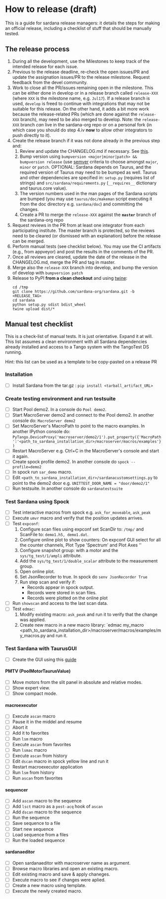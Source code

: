 # How to release (draft)

This is a guide for sardana release managers: it details the steps for making
an official release, including a checklist of stuff that should be manually
tested.

## The release process

1. During all the development, use the Milestones to keep track of the intended
   release for each issue.
2. Previous to the release deadline, re-check the open issues/PR and update
   the assignation issues/PR to the release milestone. Request feedback from
   the devel community.
3. Work to close all the PR/issues remaining open in the milestone. This can
   be either done in develop or in a release branch called `release-XXX`
   (where `XXX` is the milestone name, e.g. `Jul17`). If a release branch is
   used, `develop` is freed to continue with integrations that may not be
   suitable for this release. On the other hand, it adds a bit more work
   because the release-related PRs (which are done against the `release-XXX`
   branch), may need to be also merged to develop.
   Note: the `release-XXX` branch *can* live in the sardana-org repo or on a
   personal fork (in which case you should do step 4.iv **now** to allow other
   integrators to push directly to it).
4. Create the release branch if it was not done already in the previous step
   and:
    1. Review and update the CHANGELOG.md if necessary. See [this](http://keepachangelog.com).
    2. Bump version using `bumpversion <major|minor|patch> && bumpversion release`
       (use [semver](http://semver.org/) criteria to choose amongst `major`,
       `minor` or `patch`. OPTIONAL: Sardana depends on Taurus, and the
       required version of Taurus may need to be bumped as well. Taurus and
       other dependencies are specified in: `setup.py` (requires list of
       strings) and `src/sardana/requirements.py` (`__requires__` dictionary
       and taurus.core value).
    3. The version numbers used in the man pages of the Sardana scripts are
       bumped (you may use `taurus/doc/makeman` script executing it from the
       doc directory e.g. `sardana/doc`) and committing the changes.
    4. Create a PR to merge the `release-XXX` against the **`master`** branch
       of the sardana-org repo
5. Request reviews in the PR from at least one integrator from each
   participating institute. The master branch is protected, so the reviews need
   to be cleared (or dismissed with an explanation) before the release can be
   merged.
6. Perform manual tests (see checklist below). You may use the CI artifacts
   (e.g., from appveyor) and post the results in the comments of the PR.
7. Once all reviews are cleared, update the date of the release in the
   CHANGELOG.md, merge the PR and tag in master.
8. Merge also the  `release-XXX` branch into develop, and bump the version of
   develop with `bumpversion patch`
9. Release to PyPI **from a clean checkout** and using [twine](https://github.com/pypa/twine):
   ```
   cd /tmp
   git clone https://github.com/sardana-org/sardana.git -b <RELEASE_TAG>
   cd sardana
   python setup.py sdist bdist_wheel
   twine upload dist/*
   ```

## Manual test checklist

This is a check-list of manual tests. It is just orientative. Expand it
at will. This list assumes a clean environment with all Sardana dependencies
already installed and access to a Tango system with the TangoTest DS running.

Hint: this list can be used as a template to be copy-pasted on a release PR

### Installation
- [ ] Install Sardana from the tar.gz : `pip install <tarball_artifact_URL>`

### Create testing environment and run testsuite
- [ ] Start Pool demo2. In a console do `Pool demo2`.
- [ ] Start MacroServer demo2 and connect to the Pool demo2.
  In another console do: `MacroServer demo2`
- [ ] Set MacroServer's MacroPath to point to the macro examples.
  In another IPython console do:
  `PyTango.DeviceProxy('macroserver/demo2/1').put_property({'MacroPath':'<path_to_sardana_installation_dir>/macroserver/macros/examples'})`
- [ ] Restart MacroServer e.g. Ctrl+C in the MacroServer's console and
  start it again.
- [ ] Create spock profile demo2. In another console do `spock --profile=demo2`
- [ ] In spock run `sar_demo` macro.
- [ ] Edit `<path_to_sardana_installation_dir>/sardanacustomsettings.py`
  to point to the demo2 door e.g. `UNITTEST_DOOR_NAME = "door/demo2/1"`
- [ ] Run testsuite. In another console do `sardanatestsuite`

### Test Sardana using Spock
- [ ] Test interactive macros from spock e.g. `ask_for_moveable`, `ask_peak`
- [ ] Execute `umvr` macro and verify that the position updates arrives.
- [ ] Test `expconf`:
  1. Configure scan files using expconf set ScanDir to: `/tmp/` and
     ScanFile to: `demo1.h5, demo1.dat`.
  2. Configure online plot to show counters: On expconf GUI select for all the counter channels, Plot Type 'Spectrum' and Plot Axes '<mov>'
  3. Configure snapshot group: with a motor and the `sys/tg_test/1/ampli`
     attribute.
  4. Add the `sys/tg_test/1/double_scalar` attribute to the measurement
     group.
  5. Open online plot.
  6. Set JsonRecorder to true. In spock do `senv JsonRecorder True`
  7. Run step scan and verify if:
     - Records appear in spock output.
     - Records were stored in scan files.
     - Records were plotted on the online plot
- [ ] Run `showscan` and access to the last scan data.
- [ ] Test `edmac`:
  1. Modify existing macro: `ask_peak` and run it to verify that the change
     was applied.
  2. Create new macro in a new macro library:
     `edmac my_macro <path_to_sardana_installation_dir>/macroserver/macros/examples/my_macros.py
     and run it.

### Test Sardana with TaurusGUI

- [ ] Create the GUI using this [guide](https://sourceforge.net/p/sardana/wiki/Howto-GUI_creation)

#### PMTV (PoolMotorTaurusValue)
- [ ] Move motors from the slit panel in absolute and relative modes.
- [ ] Show expert view.
- [ ] Show compact mode.

#### macroexecutor
- [ ] Execute `ascan` macro
- [ ] Pause it in the middel and resume
- [ ] Abort it
- [ ] Add it to favorites
- [ ] Run `lsm` macro
- [ ] Execute `ascan` from favorites
- [ ] Run `lsmac` macro
- [ ] Execute `ascan` from history
- [ ] Edit `dscan` macro in spock yellow line and run it
- [ ] Restart macroexecutor application
- [ ] Run `lsm` from history
- [ ] Run `ascan` from favorites

#### sequencer
- [ ] Add `ascan` macro to the sequence
- [ ] Add `lsct` macro as a `post-acq` hook of `ascan`
- [ ] Add `dscan` macro to the sequence
- [ ] Run the sequence
- [ ] Save sequence to a file
- [ ] Start new sequence
- [ ] Load sequence from a files
- [ ] Run the loaded sequence

#### sardanaeditor
- [ ] Open sardanaeditor with macroserver name as argument.
- [ ] Browse macro libraries and open an existing macro.
- [ ] Edit existing macro and save & apply chaneges.
- [ ] Execute macro to see if changes were aplied.
- [ ] Create a new macro using template.
- [ ] Execute the newly created macro.
